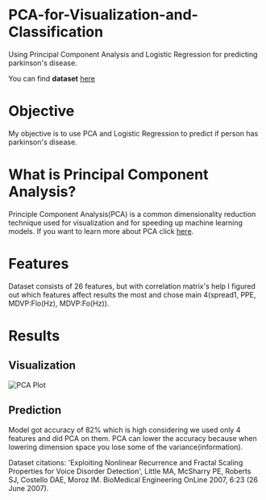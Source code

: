 # PCA-for-Visualization-and-Classification
Using Principal Component Analysis and Logistic Regression for predicting parkinson's disease.

You can find **dataset** [here](https://archive.ics.uci.edu/ml/datasets/Parkinsons)

# Objective
My objective is to use PCA and Logistic Regression to predict if person has parkinson's disease.

# What is Principal Component Analysis?
Principle Component Analysis(PCA) is a common dimensionality reduction technique used for visualization and for speeding up machine learning models. If you want to learn more about PCA click [here](https://www.youtube.com/watch?v=FgakZw6K1QQ).

# Features
Dataset consists of 26 features, but with correlation matrix's help I figured out which features affect results the most and chose main 4(spread1, PPE, MDVP:Flo(Hz), MDVP:Fo(Hz)).

# Results

## Visualization
![PCA Plot](https://github.com/handertolium/PCA-for-Visualization-and-Classification/blob/master/PCA_plot.png)

## Prediction
Model got accuracy of 82% which is high considering we used only 4 features and did PCA on them. PCA can lower the accuracy because when lowering dimension space you lose some of the variance(information).


Dataset citations: 'Exploiting Nonlinear Recurrence and Fractal Scaling Properties for Voice Disorder Detection', Little MA, McSharry PE, Roberts SJ, Costello DAE, Moroz IM. BioMedical Engineering OnLine 2007, 6:23 (26 June 2007).







